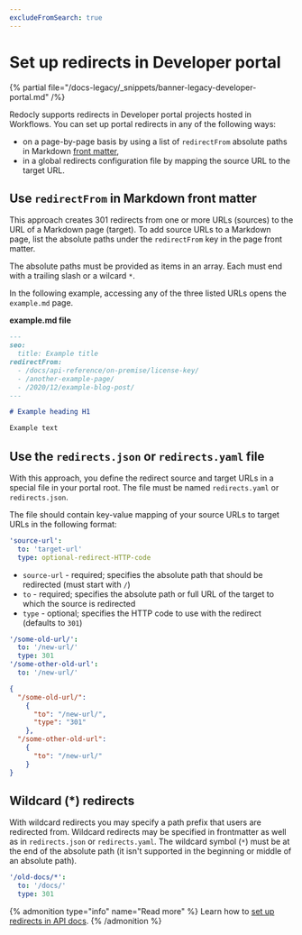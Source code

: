 ```yaml
---
excludeFromSearch: true
---
```


# Set up redirects in Developer portal

{% partial file="/docs-legacy/_snippets/banner-legacy-developer-portal.md" /%}

Redocly supports redirects in Developer portal projects hosted in Workflows. You can set up portal redirects in any of the following ways:
- on a page-by-page basis by using a list of `redirectFrom` absolute paths in Markdown [front matter](./markdown.md#front-matter),
- in a global redirects configuration file by mapping the source URL to the target URL.

## Use `redirectFrom` in Markdown front matter

This approach creates 301 redirects from one or more URLs (sources) to the URL of a Markdown page (target).
To add source URLs to a Markdown page, list the absolute paths under the `redirectFrom` key in the page front matter.

The absolute paths must be provided as items in an array. Each must end with a trailing slash or a wilcard `*`.

In the following example, accessing any of the three listed URLs opens the `example.md` page.

**example.md file**

```md
---
seo:
  title: Example title
redirectFrom:
  - /docs/api-reference/on-premise/license-key/
  - /another-example-page/
  - /2020/12/example-blog-post/
---

# Example heading H1

Example text
```

## Use the `redirects.json` or `redirects.yaml` file

With this approach, you define the redirect source and target URLs in a special file in your portal root.
The file must be named `redirects.yaml` or `redirects.json`.

The file should contain key-value mapping of your source URLs to target URLs in the following format:

```yaml
'source-url':
  to: 'target-url'
  type: optional-redirect-HTTP-code
```

- `source-url` - required; specifies the absolute path that should be redirected (must start with `/`)
- `to` - required; specifies the absolute path or full URL of the target to which the source is redirected
- `type` - optional; specifies the HTTP code to use with the redirect (defaults to `301`)

```yaml Example redirects.yaml
'/some-old-url/':
  to: '/new-url/'
  type: 301
'/some-other-old-url':
  to: '/new-url/'
```

```json Example redirects.json
{
  "/some-old-url/":
    {
      "to": "/new-url/",
      "type": "301"
    },
  "/some-other-old-url":
    {
      "to": "/new-url/"
    }
}
```

## Wildcard (*) redirects

With wildcard redirects you may specify a path prefix that users are redirected from.
Wildcard redirects may be specified in frontmatter as well as in `redirects.json` or `redirects.yaml`.
The wildcard symbol (`*`) must be at the end of the absolute path (it isn't supported in the beginning or middle of an absolute path).

```yaml
'/old-docs/*':
  to: '/docs/'
  type: 301
```

{% admonition type="info" name="Read more" %}
Learn how to [set up redirects in API docs](../../api-reference-docs/guides/set-up-redirects.md).
{% /admonition %}
